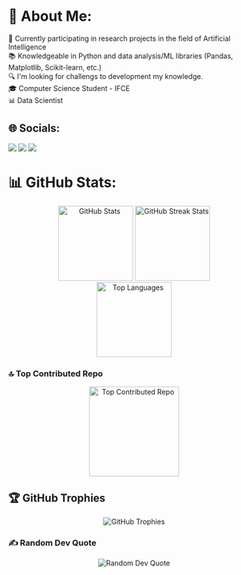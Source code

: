 # 💫 About Me:
🔭 Currently participating in research projects in the field of Artificial Intelligence<br>📚 Knowledgeable in Python and data analysis/ML libraries (Pandas, Matplotlib, Scikit-learn, etc.)<br>🔍 I'm looking for challengs to development my knowledge.<br>🎓 Computer Science Student - IFCE<br>📊 Data Scientist


## 🌐 Socials:
  <a href="https://www.instagram.com/jp.limag/" target="_blank"><img src="https://img.shields.io/badge/-Instagram-%23E4405F?style=for-the-badge&logo=instagram&logoColor=white" target="_blank"></a> 
  <a href = "mailto: jplimags.fortal@gmail.com"><img src="https://img.shields.io/badge/Gmail-D14836?style=for-the-badge&logo=gmail&logoColor=white" target="_blank"></a>
  <a href="https://www.linkedin.com/in/jplimag/" target="_blank"><img src="https://img.shields.io/badge/-LinkedIn-%230077B5?style=for-the-badge&logo=linkedin&logoColor=white" target="_blank"></a> 


# 📊 GitHub Stats:

<div align="center">
  <img height="150em" src="https://github-readme-stats.vercel.app/api?username=jplimags&theme=tokyonight&hide_border=false&include_all_commits=true&count_private=true" alt="GitHub Stats" />
  <img height="150em" src="https://github-readme-streak-stats.herokuapp.com/?user=jplimags&theme=tokyonight&hide_border=false" alt="GitHub Streak Stats" />
</div>

<div align="center">
  <img height="150em" src="https://github-readme-stats.vercel.app/api/top-langs/?username=jplimags&theme=tokyonight&hide_border=false&include_all_commits=true&count_private=true&layout=compact" alt="Top Languages" />
</div>

### 🔝 Top Contributed Repo

<div align="center">
  <img height="180em" src="https://github-contributor-stats.vercel.app/api?username=jplimags&limit=5&theme=tokyonight&combine_all_yearly_contributions=true" alt="Top Contributed Repo" />
</div>


## 🏆 GitHub Trophies

<div align="center">
  <img src="https://github-profile-trophy.vercel.app/?username=jplimags&theme=tokyonight&no-frame=false&no-bg=true&margin-w=4" alt="GitHub Trophies" />
</div>

### ✍️ Random Dev Quote

<div align="center">
  <img src="https://quotes-github-readme.vercel.app/api?type=horizontal&theme=tokyonight" alt="Random Dev Quote" />
</div>



<!-- Proudly created with GPRM ( https://gprm.itsvg.in ) -->

